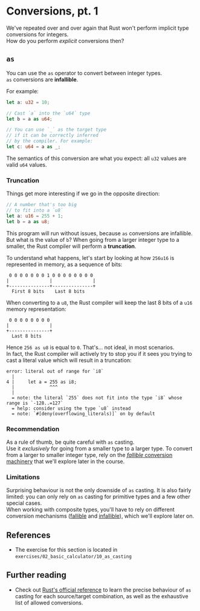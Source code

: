 # Conversions, pt. 1

We've repeated over and over again that Rust won't perform
implicit type conversions for integers.\
How do you perform _explicit_ conversions then?

## `as`

You can use the `as` operator to convert between integer types.\
`as` conversions are **infallible**.

For example:

```rust
let a: u32 = 10;

// Cast `a` into the `u64` type
let b = a as u64;

// You can use `_` as the target type
// if it can be correctly inferred 
// by the compiler. For example:
let c: u64 = a as _;
```

The semantics of this conversion are what you expect: all `u32` values are valid `u64`
values.

### Truncation

Things get more interesting if we go in the opposite direction:

```rust
// A number that's too big 
// to fit into a `u8`
let a: u16 = 255 + 1;
let b = a as u8;
```

This program will run without issues, because `as` conversions are infallible.
But what is the value of `b`?
When going from a larger integer type to a smaller, the Rust compiler will perform
a **truncation**.

To understand what happens, let's start by looking at how `256u16` is
represented in memory, as a sequence of bits:

```text
 0 0 0 0 0 0 0 1 0 0 0 0 0 0 0 0
|               |               |
+---------------+---------------+
  First 8 bits    Last 8 bits
```

When converting to a `u8`, the Rust compiler will keep the last 8 bits of a `u16`
memory representation:

```text
 0 0 0 0 0 0 0 0 
|               |
+---------------+
  Last 8 bits
```

Hence `256 as u8` is equal to `0`. That's... not ideal, in most scenarios.\
In fact, the Rust compiler will actively try to stop you if it sees you trying
to cast a literal value which will result in a truncation:

```text
error: literal out of range for `i8`
  |
4 |     let a = 255 as i8;
  |             ^^^
  |
  = note: the literal `255` does not fit into the type `i8` whose range is `-128..=127`
  = help: consider using the type `u8` instead
  = note: `#[deny(overflowing_literals)]` on by default
```

### Recommendation

As a rule of thumb, be quite careful with `as` casting.\
Use it _exclusively_ for going from a smaller type to a larger type.
To convert from a larger to smaller integer type, rely on the
[_fallible_ conversion machinery](../05_ticket_v2/13_try_from.md) that we'll
explore later in the course.

### Limitations

Surprising behaviour is not the only downside of `as` casting.
It is also fairly limited: you can only rely on `as` casting
for primitive types and a few other special cases.\
When working with composite types, you'll have to rely on
different conversion mechanisms ([fallible](../05_ticket_v2/13_try_from.md)
and [infallible](../04_traits/09_from.md)), which we'll explore later on.

## References

- The exercise for this section is located in `exercises/02_basic_calculator/10_as_casting`

## Further reading

- Check out [Rust's official reference](https://doc.rust-lang.org/reference/expressions/operator-expr.html#numeric-cast)
  to learn the precise behaviour of `as` casting for each source/target combination,
  as well as the exhaustive list of allowed conversions.
